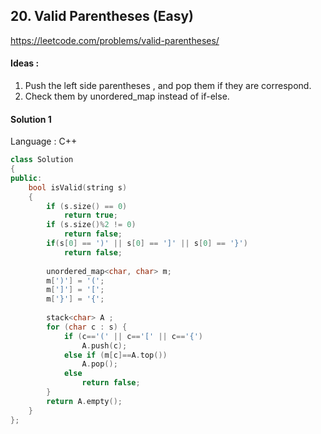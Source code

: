 ## **20. Valid Parentheses (Easy)** 

https://leetcode.com/problems/valid-parentheses/



#### Ideas : 

1.  Push the left side parentheses , and pop them if they are correspond.
2.  Check them by unordered_map instead of if-else.



#### Solution 1

Language : C++

```C++
class Solution 
{
public:
    bool isValid(string s) 
    {
        if (s.size() == 0) 
            return true;
        if (s.size()%2 != 0) 
            return false;
        if(s[0] == ')' || s[0] == ']' || s[0] == '}') 
            return false;
        
        unordered_map<char, char> m;
        m[')'] = '(';
        m[']'] = '[';
        m['}'] = '{';
        
        stack<char> A ;
        for (char c : s) {
            if (c=='(' || c=='[' || c=='{') 
                A.push(c);
            else if (m[c]==A.top()) 
                A.pop();
            else 
                return false;
        }
        return A.empty();
    }
};
```

